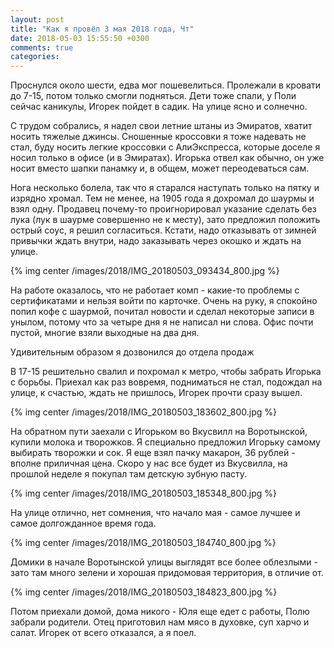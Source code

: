 ```yaml
---
layout: post
title: "Как я провёл 3 мая 2018 года, Чт"
date: 2018-05-03 15:55:50 +0300
comments: true
categories: 
---
```

Проснулся около шести, едва мог пошевелиться. Пролежали в кровати до 7-15, потом только смогли подняться. Дети тоже спали, у Поли сейчас каникулы, Игорек пойдет в садик. На улице ясно и солнечно.

С трудом собрались, я надел свои летние штаны из Эмиратов, хватит носить тяжелые джинсы. Сношенные кроссовки я тоже надевать не стал, буду носить легкие кроссовки с АлиЭкспресса, которые доселе я носил только в офисе (и в Эмиратах). Игорька отвел как обычно, он уже носит вместо шапки панамку и, в общем, может переодеваться сам.

Нога несколько болела, так что я старался наступать только на пятку и изрядно хромал. Тем не менее, на 1905 года я дохромал до шаурмы и взял одну. Продавец почему-то проигнорировал указание сделать без лука (лук в шаурме совершенно не к месту), зато предложил положить острый соус, я решил согласиться. Кстати, надо отказывать от зимней привычки ждать внутри, надо заказывать через окошко и ждать на улице.

{% img center /images/2018/IMG_20180503_093434_800.jpg %}

На работе оказалось, что не работает комп - какие-то проблемы с сертификатами и нельзя войти по карточке. Очень на руку, я спокойно попил кофе с шаурмой, почитал новости и сделал некоторые записи в унылом, потому что за четыре дня я не написал ни слова. Офис почти пустой, многие взяли выходные на два дня.

Удивительным образом я дозвонился до отдела продаж

В 17-15 решительно свалил и похромал к метро, чтобы забрать Игорька с борьбы. Приехал как раз вовремя, подниматься не стал, подождал на улице, к счастью, ждать не пришлось, Игорек прочти сразу вышел.

{% img center /images/2018/IMG_20180503_183602_800.jpg %}

На обратном пути заехали с Игорьком во Вкусвилл на Воротынской, купили молока и творожков. Я специально предложил Игорьку самому выбирать творожки и сок. Я еще взял пачку макарон, 36 рублей - вполне приличная цена. Скоро у нас все будет из Вкусвилла, на прошлой неделе я покупал там детскую зубную пасту.

{% img center /images/2018/IMG_20180503_185348_800.jpg %}

На улице отлично, нет сомнения, что начало мая - самое лучшее и самое долгожданное время года.

{% img center /images/2018/IMG_20180503_184740_800.jpg %}

Домики в начале Воротынской улицы выглядят все более облезлыми - зато там много зелени и хорошая придомовая территория, в отличие от.

{% img center /images/2018/IMG_20180503_184823_800.jpg %} 

Потом приехали домой, дома никого - Юля еще едет с работы, Полю забрали родители. Отец приготовил нам мясо в духовке, суп харчо и салат. Игорек от всего отказался, а я поел.